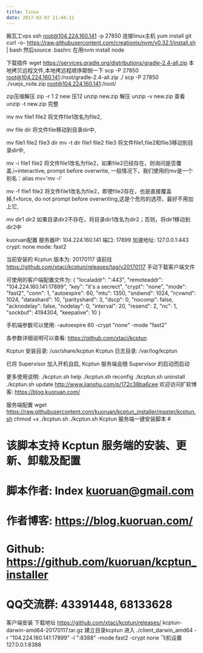 ```yaml
---
title: linux
date: 2017-02-07 11:44:11
---
```


搬瓦工vps
ssh root@104.224.160.141 -p 27850 连接linux主机
yum install git
curl -o- https://raw.githubusercontent.com/creationix/nvm/v0.32.1/install.sh | bash
然后source .bashrc 在用nvm install node

下载插件
wget https://services.gradle.org/distributions/gradle-2.4-all.zip
本地拷贝远程文件,本地拷远程顺序颠倒一下
scp -P 27850 root@104.224.160.141:/root/gradle-2.4-all.zip ./
scp -P 27850 ./vuejs_note.zip root@104.224.160.141:/root/

zip压缩解压
zip -r 1 2 new 压12
unzip new.zip 解压
unzip -v new.zip 查看
unzip -t new.zip 完整 

mv
mv file1 file2
将文件file1改名为file2,
 
mv file dir
将文件file移动到目录dir中,
 
mv file1 file2 file3 dir
mv -t dir file1 file2 file3
将文件file1,file2和file3移动到目录dir中,
 
mv -i file1 file2
将文件file1改名为file2，如果file2已经存在，则询问是否覆盖,i=interactive, prompt before overwrite,
一般情况下，我们使用的mv是一个别名：alias mv='mv -i'
 
mv -f file1 file2
将文件file1改名为file2，即使file2存在，也是直接覆盖掉,f=force, do not prompt before overwriting,这是个危险的选项，最好不用加上它,
 
mv dir1 dir2
如果目录dir2不存在，将目录dir1改名为dir2；否则，将dir1移动到dir2中

kuoruan配置
服务器IP:  104.224.160.141
端口:  17899
加速地址: 127.0.0.1:443
crypt:  none
mode:  fast2

当前安装的 Kcptun 版本为: 20170117
请前往 https://github.com/xtaci/kcptun/releases/tag/v20170117 手动下载客户端文件

可使用的客户端配置文件为:
{
    "localaddr": ":443",
    "remoteaddr": "104.224.160.141:17899",
    "key": "it's a secrect",
    "crypt": "none",
    "mode": "fast2",
    "conn": 1,
    "autoexpire": 60,
    "mtu": 1350,
    "sndwnd": 1024,
    "rcvwnd": 1024,
    "datashard": 10,
    "parityshard": 3,
    "dscp": 0,
    "nocomp": false,
    "acknodelay": false,
    "nodelay": 0,
    "interval": 20,
    "resend": 2,
    "nc": 1,
    "sockbuf": 4194304,
    "keepalive": 10
}

手机端参数可以使用:
-autoexpire 60 -crypt "none" -mode "fast2"

各参数详细说明可以查看: https://github.com/xtaci/kcptun

Kcptun 安装目录: /usr/share/kcptun
Kcptun 日志目录: /var/log/kcptun

已将 Supervisor 加入开机自启, Kcptun 服务端会随 Supervisor 的启动而启动

更多使用说明: ./kcptun.sh help
./kcptun.sh reconfig
./kcptun.sh uninstall
./kcptun.sh update
http://www.jianshu.com/p/172c38ba6cee
欢迎访问扩软博客: https://blog.kuoruan.com/

服务端配置
wget https://raw.githubusercontent.com/kuoruan/kcptun_installer/master/kcptun.sh
chmod +x ./kcptun.sh
./kcptun.sh
 Kcptun 服务端一键安装脚本                             #
# 该脚本支持 Kcptun 服务端的安装、更新、卸载及配置      #
# 脚本作者: Index <kuoruan@gmail.com>                   #
# 作者博客: https://blog.kuoruan.com/                   #
# Github: https://github.com/kuoruan/kcptun_installer   #
# QQ交流群: 43391448, 68133628

客户端安装
下载地址
https://github.com/xtaci/kcptun/releases/ 
kcptun-darwin-amd64-20170117.tar.gz
建立目录kcptun 进入
./client_darwin_amd64 -r "104.224.160.141:17899" -l ":8388" -mode fast2 -crypt none
飞机设置
127.0.0.1:8388

